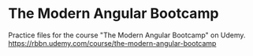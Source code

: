 # The Modern Angular Bootcamp

Practice files for the course "The Modern Angular Bootcamp" on Udemy.
https://rbbn.udemy.com/course/the-modern-angular-bootcamp